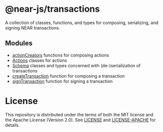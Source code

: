 # @near-js/transactions

A collection of classes, functions, and types for composing, serializing, and signing NEAR transactions.

## Modules

- [actionCreators](src/action_creators.ts) functions for composing actions
- [Actions](src/actions.ts) classes for actions
- [Schema](src/schema.ts) classes and types concerned with (de-)serialization of transactions
- [createTransaction](src/create_transaction.ts) function for composing a transaction
- [signTransaction](src/sign.ts) function for signing a transaction

# License

This repository is distributed under the terms of both the MIT license and the Apache License (Version 2.0).
See [LICENSE](https://github.com/near/near-api-js/blob/master/LICENSE) and [LICENSE-APACHE](https://github.com/near/near-api-js/blob/master/LICENSE-APACHE) for details.
